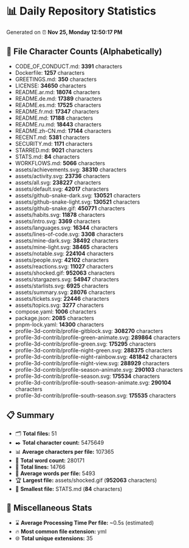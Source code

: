 # 📊 Daily Repository Statistics
Generated on ⏰ **Nov 25, Monday 12:50:17 PM**

## 📂 File Character Counts (Alphabetically)
- CODE_OF_CONDUCT.md: **3391** characters
- Dockerfile: **1257** characters
- GREETINGS.md: **350** characters
- LICENSE: **34650** characters
- README.ar.md: **18074** characters
- README.de.md: **17389** characters
- README.es.md: **17525** characters
- README.fr.md: **17347** characters
- README.md: **17188** characters
- README.ru.md: **18443** characters
- README.zh-CN.md: **17144** characters
- RECENT.md: **5381** characters
- SECURITY.md: **1171** characters
- STARRED.md: **9021** characters
- STATS.md: **84** characters
- WORKFLOWS.md: **5066** characters
- assets/achievements.svg: **38310** characters
- assets/activity.svg: **23736** characters
- assets/all.svg: **238227** characters
- assets/default.svg: **42017** characters
- assets/github-snake-dark.svg: **130521** characters
- assets/github-snake-light.svg: **130521** characters
- assets/github-snake.gif: **450771** characters
- assets/habits.svg: **11878** characters
- assets/intro.svg: **3369** characters
- assets/languages.svg: **16344** characters
- assets/lines-of-code.svg: **3308** characters
- assets/mine-dark.svg: **38492** characters
- assets/mine-light.svg: **38465** characters
- assets/notable.svg: **224104** characters
- assets/people.svg: **42102** characters
- assets/reactions.svg: **11027** characters
- assets/shocked.gif: **952063** characters
- assets/stargazers.svg: **54947** characters
- assets/starlists.svg: **6925** characters
- assets/summary.svg: **28076** characters
- assets/tickets.svg: **22446** characters
- assets/topics.svg: **3277** characters
- compose.yaml: **1006** characters
- package.json: **2085** characters
- pnpm-lock.yaml: **14300** characters
- profile-3d-contrib/profile-gitblock.svg: **308270** characters
- profile-3d-contrib/profile-green-animate.svg: **289864** characters
- profile-3d-contrib/profile-green.svg: **175295** characters
- profile-3d-contrib/profile-night-green.svg: **288375** characters
- profile-3d-contrib/profile-night-rainbow.svg: **481842** characters
- profile-3d-contrib/profile-night-view.svg: **288929** characters
- profile-3d-contrib/profile-season-animate.svg: **290103** characters
- profile-3d-contrib/profile-season.svg: **175534** characters
- profile-3d-contrib/profile-south-season-animate.svg: **290104** characters
- profile-3d-contrib/profile-south-season.svg: **175535** characters

## 📋 Summary
- 🗂️ **Total files:** 51
- ✒️ **Total character count:** 5475649
- 📊 **Average characters per file:** 107365
- 📝 **Total word count:** 280171
- 🧾 **Total lines:** 14766
- 📐 **Average words per file:** 5493
- 🏆 **Largest file:** assets/shocked.gif (**952063** characters)
- 🥉 **Smallest file:** STATS.md (**84** characters)

## 🌟 Miscellaneous Stats
- ⌛ **Average Processing Time Per file:** ~0.5s (estimated)
- 🔥 **Most common file extension:** yml
- 🌐 **Total unique extensions:** 35

